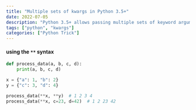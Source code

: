 ```yaml
---
title: "Multiple sets of kwargs in Python 3.5+"
date: 2022-07-05
description: "Python 3.5+ allows passing multiple sets of keyword arguments (kwargs) to a function within a single call"
tags: ["python", "kwargs"]
categories: ["Python Trick"]
---
```


#### using the `**` syntax

```Python
def process_data(a, b, c, d):
    print(a, b, c, d)

x = {"a": 1, "b": 2}
y = {"c": 3, "d": 4}

process_data(**x, **y)  # 1 2 3 4
process_data(**x, c=23, d=42)  # 1 2 23 42
```
